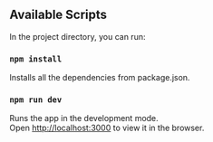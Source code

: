 ## Available Scripts

In the project directory, you can run:

### `npm install`

Installs all the dependencies from package.json.<br />

### `npm run dev`

Runs the app in the development mode.<br />
Open [http://localhost:3000](http://localhost:3000) to view it in the browser.